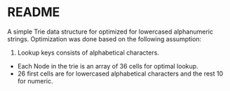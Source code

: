 # README

A simple Trie data structure for optimized for lowercased alphanumeric strings.
Optimization was done based on the following assumption:

1. Lookup keys consists of alphabetical characters.

- Each Node in the trie is an array of 36 cells for optimal lookup.
- 26 first cells are for lowercased alphabetical characters and the rest 10 for numeric.

